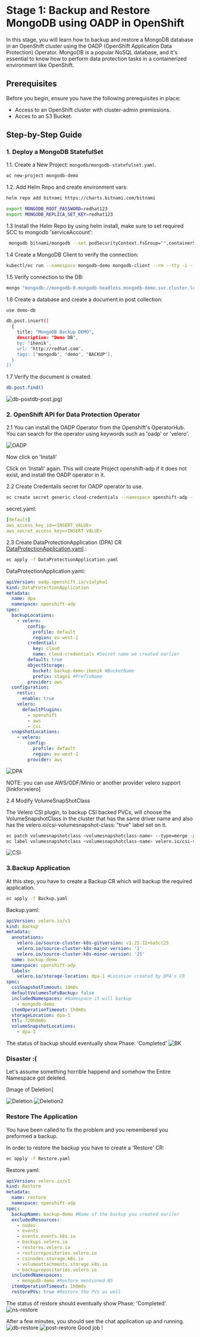 # Stage 1: Backup and Restore MongoDB using OADP in OpenShift

In this stage, you will learn how to backup and restore a MongoDB database in an OpenShift cluster using the OADP (OpenShift Application Data Protection) Operator. MongoDB is a popular NoSQL database, and it's essential to know how to perform data protection tasks in a containerized environment like OpenShift.

## Prerequisites

Before you begin, ensure you have the following prerequisites in place:

- Access to an OpenShift cluster with cluster-admin premissions.
- Acces to an S3 Bucket.

## Step-by-Step Guide

### 1. Deploy a MongoDB StatefulSet

1.1. Create a New Project: `mongodb/mongodb-statefulset.yaml`.
```bash
oc new-project mongodb-demo
```

1.2. Add Helm Repo and create environment vars:
   ```bash
   helm repo add bitnami https://charts.bitnami.com/bitnami
   ```
   ```bash
   export MONGODB_ROOT_PASSWORD=redhat123
   export MONGODB_REPLICA_SET_KEY=redhat123
   ```
1.3  Install the Helm Repo by using helm install, make sure to set required SCC to mongodb 'serviceAccount':
```bash
 mongodb bitnami/mongodb --set podSecurityContext.fsGroup="",containerSecurityContext.runAsUser="1001080001",podSecurityContext.enabled=false,architecture=replicaset,auth.replicaSetKey=$MONGODB_REPLICA_SET_KEY,auth.rootPassword=$MONGODB_ROOT_PASSWORD,volumePermissions.enabled=true
```
1.4 Create a MongoDB Client to verify the connection:
```bash
kubectl/oc run --namespace mongodb-demo mongodb-client --rm --tty -i --restart='Never' --env="MONGODB_ROOT_PASSWORD=$MONGODB_ROOT_PASSWORD" --image docker.io/bitnami/mongodb:4.4.13-debian-10-r9 --command -- bash
```
1.5 Verify connection to the DB:
```bash
mongo "mongodb://mongodb-0.mongodb-headless.mongodb-demo.svc.cluster.local:27017,mongodb-1.mongodb-headless.mongodb-demo.svc.cluster.local:27017" --authenticationDatabase admin  -u root -p $MONGODB_ROOT_PASSWORD
```
1.6 Create a database and create a document in post collection:
```bash
use demo-db

db.post.insert([
  {
    title: "MongoDB Backup DEMO",
    description: "Demo DB",
    by: "ihenik",
    url: "http://redhat.com",
    tags: ["mongodb", "demo", "BACKUP"],
  }
])
```
1.7 Verify the document is created:
```bash
db.post.find()
```
![db-post](https://github.com/IdanHenik/Openshift-Backup-Restore-Workshop/tree/main/stage1/images)db-post.jpg)
### 2. OpenShift API for Data Protection Operator


2.1 You can install the OADP Operator from the Openshift's OperatorHub. You can search for the operator using keywords such as 'oadp' or 'velero'.

![OADP](../images/OADP-operatorhub.jpg)

Now click on 'Install'

Click on 'Install' again. This will create Project openshift-adp if it does not exist, and install the OADP operator in it.

2.2 Create Credentails secret for OADP operator to use.

```bash
oc create secret generic cloud-credentials --namespace openshift-adp --from-file cloud=secret.yaml
```
secret.yaml:

```yaml
[default]
aws_access_key_id=<INSERT_VALUE>
aws_secret_access_key=<INSERT_VALUE>
```
2.3 Create DataProtectionApplication (DPA) CR [DataProtectionApplication.yaml](https://github.com/IdanHenik/Openshift-Backup-Restore-Workshop/DataProtectionApplication.yaml).:
```bash
oc apply -f DataProtectionApplication.yaml
```
DataProtectionApplication.yaml:

```yaml
apiVersion: oadp.openshift.io/v1alpha1
kind: DataProtectionApplication
metadata:
  name: dpa
  namespace: openshift-adp
spec:
  backupLocations:
    - velero:
        config:
          profile: default
          region: eu-west-1
        credential:
          key: cloud
          name: cloud-credentials #Secret name we created earlier
        default: true
        objectStorage:
          bucket: backup-demo-ihenik #BucketName
          prefix: stage1 #PrefixName
        provider: aws
  configuration:
    restic:
      enable: true
    velero:
      defaultPlugins:
        - openshift
        - aws
        - csi
  snapshotLocations:
    - velero:
        config:
          profile: default
          region: eu-west-1
        provider: aws
```
![DPA](../images/DPA.jpg)

NOTE: you can use AWS/ODF/Minio or another provider velero support [linkforvelero]

2.4 Modify VolumeSnapShotClass

The Velero CSI plugin, to backup CSI backed PVCs, will choose the VolumeSnapshotClass in the cluster that has the same driver name and also has the velero.io/csi-volumesnapshot-class: "true" label set on it.

```bash
oc patch volumesnapshotclass <volumesnapshotclass-name> --type=merge -p '{"deletionPolicy": "Retain"}'
oc label volumesnapshotclass <volumesnapshotclass-name> velero.io/csi-volumesnapshot-class="true"
```
![CSI](../images/CSI.jpg)

### 3.Backup Application
At this step, you have to create a Backup CR which will backup the required application.
```bash
oc apply -f Backup.yaml
```
Backup.yaml:

```yaml
apiVersion: velero.io/v1
kind: Backup
metadata:
  annotations:
    velero.io/source-cluster-k8s-gitversion: v1.25.12+ba5cc25
    velero.io/source-cluster-k8s-major-version: '1'
    velero.io/source-cluster-k8s-minor-version: '25'
  name: backup-demo
  namespace: openshift-adp
  labels:
    velero.io/storage-location: dpa-1 #Location created by DPA's CR
spec:
  csiSnapshotTimeout: 10m0s
  defaultVolumesToFsBackup: false
  includedNamespaces: #Namespace it will backup
    - mongodb-demo
  itemOperationTimeout: 1h0m0s
  storageLocation: dpa-1
  ttl: 720h0m0s
  volumeSnapshotLocations:
    - dpa-1
```
The status of backup should eventually show Phase: 'Completed'
![BK](../images/BK.jpg)

### Disaster :(
Let's assume something horrible happend and somehow the Entire Namespace got deleted.

[Image of Deletion]

![Deletion](../images/ns-del2.jpg)
![Deletion2](../images/ns-delete.jpg)

### Restore The Application
You have been called to fix the problem and you remembered you preformed a backup.

In order to restore the backup you have to create a 'Restore' CR:
```bash
oc apply -f Restore.yaml
```
Restore.yaml:

```yaml
apiVersion: velero.io/v1
kind: Restore
metadata:
  name: restore
  namespace: openshift-adp
spec:
  backupName: backup-demo #Name of the backup you created eariler
  excludedResources:
    - nodes
    - events
    - events.events.k8s.io
    - backups.velero.io
    - restores.velero.io
    - resticrepositories.velero.io
    - csinodes.storage.k8s.io
    - volumeattachments.storage.k8s.io
    - backuprepositories.velero.io
  includedNamespaces:
    - mongodb-demo #Restore mentioned NS
  itemOperationTimeout: 1h0m0s
  restorePVs: true #Restore the PVs as well


```

The status of restore should eventually show Phase: 'Completed'.
![ns-restore](../images/db-restore.jpg)

After a few minutes, you should see the chat application up and running.
![db-restore](../images/db-restore.jpg)
![post-restore](../images/post-restore.jpg)
Good job !









